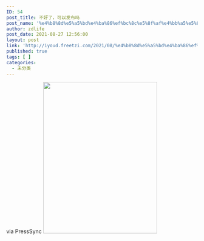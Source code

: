 ```yaml
---
ID: 54
post_title: 不好了，可以发布吗
post_name: '%e4%b8%8d%e5%a5%bd%e4%ba%86%ef%bc%8c%e5%8f%af%e4%bb%a5%e5%8f%91%e5%b8%83%e5%90%97'
author: zdlife
post_date: 2021-08-27 12:56:00
layout: post
link: 'http://iyoud.freetzi.com/2021/08/%e4%b8%8d%e5%a5%bd%e4%ba%86%ef%bc%8c%e5%8f%af%e4%bb%a5%e5%8f%91%e5%b8%83%e5%90%97/'
published: true
tags: [ ]
categories:
  - 未分类
---
```

via PressSync [<img height="400" src="http://iyoud.freetzi.com/wp-content/uploads/2021/08/img_1248-scaled.jpg" width="300" />][1]

 [1]: http://iyoud.freetzi.com/wp-content/uploads/2021/08/img_1248-scaled.jpg